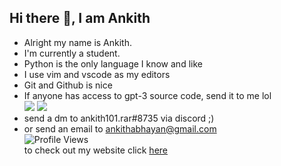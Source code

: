 ## Hi there 👋, I am Ankith  
- Alright my name is Ankith.  
- I'm currently a student. 
- Python is the only language I know and like  
- I use vim and vscode as my editors  
- Git and Github is nice  
- If anyone has access to gpt-3 source code, send it to me lol    
<img src="https://github-readme-stats.vercel.app/api?username=AnkithAbhayan&theme=merko&include_all_commits=true"/>  <img src="https://github-readme-stats.vercel.app/api/top-langs/?username=AnkithAbhayan&card_width=325"/>  
- send a dm to ankith101.rar#8735 via discord ;)      
- or send an email to ankithabhayan@gmail.com  
![Profile Views](https://api.ghprofile.me/view?username=AnkithAbhayan&label=profile_views)  
to check out my website click [here](https://www.youtube.com/watch?v=j5a0jTc9S10)    
